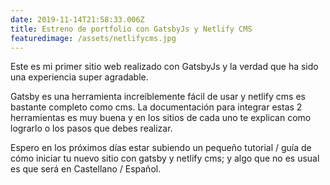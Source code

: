 ```yaml
---
date: 2019-11-14T21:58:33.006Z
title: Estreno de portfolio con GatsbyJs y Netlify CMS
featuredimage: /assets/netlifycms.jpg
---
```

Este es mi primer sitio web realizado con GatsbyJs y la verdad que ha sido una experiencia super agradable.

Gatsby es una herramienta increíblemente fácil de usar y netlify cms es bastante completo  como cms. La documentación para integrar estas 2 herramientas es muy buena y en los sitios de cada uno te explican como lograrlo o los pasos que debes realizar.

Espero en los próximos días estar subiendo un pequeño tutorial / guía de cómo iniciar tu nuevo sitio con gatsby y netlify cms; y algo que no es usual es que será en Castellano / Español.
